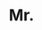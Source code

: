 ---
name: Amartya Sanyal
title: Mr.
email: amartya.sanyal@cs.ox.ac.uk  
website: http://amartya18x.github.io
note: NULL
category: Graduate Students
photo: /images/people/AmartyaSanyal.jpg
year: 2017
---